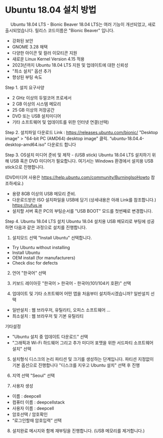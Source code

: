 # Ubuntu 18.04 설치 방법
 
 Ubuntu 18.04 LTS - Bionic Beaver
18.04 LTS는 여러 기능이 개선되었고, 새로 출시되었습니다.
릴리스 코드이름은 "Bionic Beaver" 입니다.

- 강화된 보안
- GNOME 3.28 채택
- 다양한 아이콘 및 컬러 이모티콘 지원
- 새로운 Linux Kernel Version 4.15 적용
- 2023년까지 Ubuntu 18.04 LTS 지원 및 업데이트에 대한 신뢰성
- "최소 설치" 옵션 추가
- 향상된 부팅 속도


 Step 1. 설치 요구사양
- 2 GHz 이상의 듀얼코어 프로세서
- 2 GB 이상의 시스템 메모리
- 25 GB 이상의 저장공간
- DVD 또는 USB 설치미디어
- 기타 소프트웨어 및 업데이트를 위한 인터넷 연결(선택)


 Step 2. 설치파일 다운로드
Link : https://releases.ubuntu.com/bionic/
"Desktop image" >  "64-bit PC (AMD64) desktop image" 클릭.
“ubuntu-18.04.4-desktop-amd64.iso" 다운로드 합니다


  Step 3. OS설치 미디어 준비 및 제작 - (USB stick)
Ubuntu 18.04 LTS 설치하기 위해 USB 혹은 DVD 미디어가 필요합니다.
여기서는 Windows 환경에서 설치용 USB stick으로 진행합니다.

(DVD미디어 사용은 https://help.ubuntu.com/community/BurningIsoHowto 참조하세요.)

- 용량 8GB 이상의 USB 메모리 준비.
- 다운로드받은 ISO 설치파일을 USB에 담기 
(상세내용은 아래 Link를 참조합니다.)
 https://rufus.ie
- 설치할 서버 혹은 PC의 부팅순서를 "USB BOOT" 모드를 첫번째로 변경합니다.


Step 4. Ubuntu 18.04 LTS 설치
Ubuntu 18.04 설치용 USB 메모리로 부팅에 성공하면
다음과 같은 과정으로 설치를 진행합니다.


1)	설치모드 선택
"Install Ubuntu" 선택합니다.
-  Try Ubuntu without installing
- Install Ubuntu
- OEM install (for manufacturers)
- Check disc for defects


2)	언어  "한국어"  선택

3)	키보드 레이아웃 "한국어 > 한국어 - 한국어(101/104키 호환)" 선택


4)	업데이트 및 기타 소프트웨어
어떤 앱을 처음부터 설치하시겠습니까?	  일반설치  선택
- 일반설치 : 웹 브라우저, 유틸리티, 오피스 소프트웨어 …
- 최소설치 : 웹 브라우저 및 기본 유틸리티

기타설정
- "Ubuntu 설치 중 업데이트 다운로드" 선택
- "그래픽과 Wi-Fi 하드웨어 그리고 추가 미디어 포맷을 위한 서드파티 소프트웨어 설치" 선택 


5)	설치형식
디스크의 논리 파티션 및 크기를 생성하는 단계입니다.   파티션 지정없이 기본 옵션으로 진행합니다
"디스크를 지우고 Ubuntu 설치" 선택 후 진행


6)	지역 선택
"Seoul" 선택


7)	사용자 생성
-  이름 : deepcell
- 컴퓨터 이름 : deepcellstack
- 사용자 이름 : deepcell
- 암호선택 / 암호확인
- “로그인할때 암호입력” 선택


8)	설치완료 메시지와 함께 재부팅을 진행합니다. (USB 메모리를 제거합니다.)
